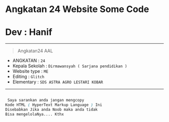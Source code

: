 # Angkatan 24 Website Some Code
# Dev :  Hanif

--------------------

> Angkatan24 AAL

- ANGKATAN : `24`
- Kepala Sekolah : `Dirmawansyah ( Sarjana pendidikan )`
- Website type : `ME`
- Editing : `Glitch`
- Elementary : `SDS ASTRA AGRO LESTARI KOBAR`

------------------

```css

 Saya sarankan anda jangan mengcopy
Kode HTML ( HyperText Markup Language ) Ini
Disebabkan Jika anda Noob maka anda tidak
Bisa mengelolaNya.... Kthx

```

